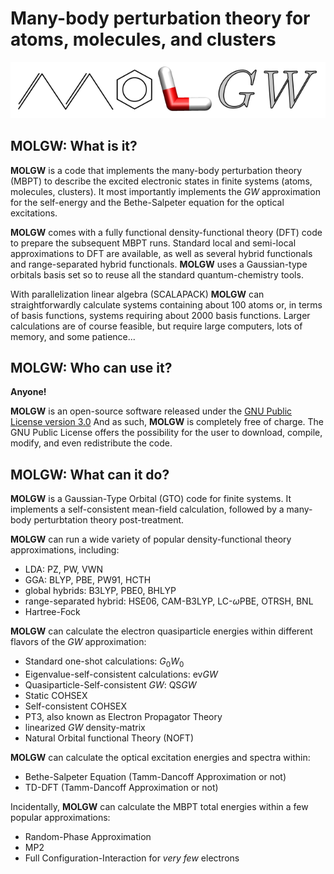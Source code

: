 # Many-body perturbation theory for atoms, molecules, and clusters

![MOLGW](img/molgw.png)


## MOLGW: What is it?

**MOLGW**
is a code that implements the many-body perturbation theory (MBPT) to describe the excited electronic states in finite systems (atoms, molecules, clusters).
It most importantly implements the $GW$ approximation for the self-energy and the Bethe-Salpeter equation for the optical excitations.

**MOLGW** comes with a fully functional density-functional theory (DFT) code to prepare the subsequent MBPT runs.
Standard local and semi-local approximations to DFT are available, as well as several hybrid functionals and range-separated hybrid functionals.
**MOLGW** uses a Gaussian-type orbitals basis set so to reuse all the standard quantum-chemistry tools.

With parallelization linear algebra (SCALAPACK)
**MOLGW**
can straightforwardly calculate systems containing about 100 atoms
or, in terms of basis functions, systems requiring about 2000 basis functions.
Larger calculations are of course feasible, but require large computers, lots of memory, and some patience...



## MOLGW: Who can use it?

**Anyone!**

**MOLGW** is an open-source software released under the [GNU Public License version 3.0](http://www.gnu.org/licenses/gpl.html)
And as such, **MOLGW** is completely free of charge. 
The GNU Public License offers the possibility for the user to download, compile, modify, and even redistribute the code.



## MOLGW: What can it do?


**MOLGW** is a Gaussian-Type Orbital (GTO) code for finite systems.
It implements a self-consistent mean-field calculation, followed by a many-body perturbtation theory post-treatment.

**MOLGW** can run a wide variety of popular density-functional theory approximations, including:

- LDA: PZ, PW, VWN
- GGA: BLYP, PBE, PW91, HCTH
- global hybrids: B3LYP, PBE0, BHLYP
- range-separated hybrid: HSE06, CAM-B3LYP, LC-$\omega$PBE, OTRSH, BNL
- Hartree-Fock

**MOLGW** can calculate the electron quasiparticle energies within different flavors of the $GW$ approximation:

- Standard one-shot calculations: $G_0W_0$
- Eigenvalue-self-consistent calculations: ev$GW$
- Quasiparticle-Self-consistent $GW$: QS$GW$
- Static COHSEX
- Self-consistent COHSEX
- PT3, also known as Electron Propagator Theory
- linearized $GW$ density-matrix
- Natural Orbital functional Theory (NOFT)


**MOLGW** can calculate the optical excitation energies and spectra within:

- Bethe-Salpeter Equation (Tamm-Dancoff Approximation or not)
- TD-DFT (Tamm-Dancoff Approximation or not)

Incidentally, **MOLGW** can calculate the MBPT total energies within a few popular approximations:

- Random-Phase Approximation
- MP2
- Full Configuration-Interaction for *very few* electrons


